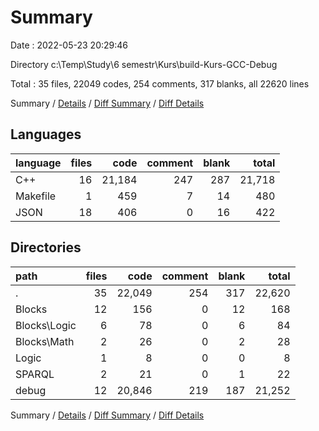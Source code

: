 # Summary

Date : 2022-05-23 20:29:46

Directory c:\Temp\Study\6 semestr\Kurs\build-Kurs-GCC-Debug

Total : 35 files,  22049 codes, 254 comments, 317 blanks, all 22620 lines

Summary / [Details](details.md) / [Diff Summary](diff.md) / [Diff Details](diff-details.md)

## Languages
| language | files | code | comment | blank | total |
| :--- | ---: | ---: | ---: | ---: | ---: |
| C++ | 16 | 21,184 | 247 | 287 | 21,718 |
| Makefile | 1 | 459 | 7 | 14 | 480 |
| JSON | 18 | 406 | 0 | 16 | 422 |

## Directories
| path | files | code | comment | blank | total |
| :--- | ---: | ---: | ---: | ---: | ---: |
| . | 35 | 22,049 | 254 | 317 | 22,620 |
| Blocks | 12 | 156 | 0 | 12 | 168 |
| Blocks\Logic | 6 | 78 | 0 | 6 | 84 |
| Blocks\Math | 2 | 26 | 0 | 2 | 28 |
| Logic | 1 | 8 | 0 | 0 | 8 |
| SPARQL | 2 | 21 | 0 | 1 | 22 |
| debug | 12 | 20,846 | 219 | 187 | 21,252 |

Summary / [Details](details.md) / [Diff Summary](diff.md) / [Diff Details](diff-details.md)